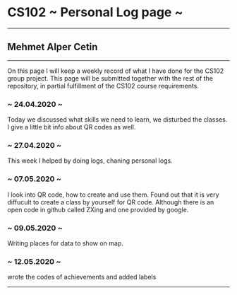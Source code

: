# CS102 ~ Personal Log page ~
****
## Mehmet Alper Cetin
****

On this page I will keep a weekly record of what I have done for the CS102 group project. This page will be submitted together with the rest of the repository, in partial fulfillment of the CS102 course requirements.

### ~ 24.04.2020 ~
Today we discussed what skills we need to learn, we disturbed the classes. I give a little bit info about QR codes as well.

### ~ 27.04.2020 ~
This week I helped by doing logs, chaning personal logs.

### ~ 07.05.2020 ~
I look into QR code, how to create and use them. Found out that it is very diffucult to create a class by yourself for QR code. Although there is an open code in github called ZXing and one provided by google.

### ~ 09.05.2020 ~
Writing places for data to show on map.

### ~ 12.05.2020 ~
wrote the codes of achievements and added labels

****